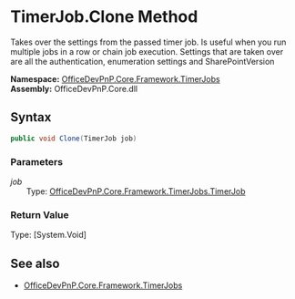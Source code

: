 # TimerJob.Clone Method  
Takes over the settings from the passed timer job. Is useful when you run multiple jobs in a row or chain 
            job execution. Settings that are taken over are all the authentication, enumeration settings and SharePointVersion  

**Namespace:** [OfficeDevPnP.Core.Framework.TimerJobs](OfficeDevPnP.Core.Framework.TimerJobs.md)  
**Assembly:** OfficeDevPnP.Core.dll  
## Syntax
```C#
public void Clone(TimerJob job)
```
### Parameters
*job*  
&emsp;&emsp;Type: [OfficeDevPnP.Core.Framework.TimerJobs.TimerJob](OfficeDevPnP.Core.Framework.TimerJobs.TimerJob.md) 
&emsp;&emsp;  
  
### Return Value
Type: [System.Void]  

## See also
- [OfficeDevPnP.Core.Framework.TimerJobs](OfficeDevPnP.Core.Framework.TimerJobs.md)
